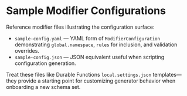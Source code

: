 # Sample Modifier Configurations

Reference modifier files illustrating the configuration surface:
- `sample-config.yaml` — YAML form of `ModifierConfiguration` demonstrating `global.namespace`, `rules` for inclusion, and
  validation overrides.
- `sample-config.json` — JSON equivalent useful when scripting configuration generation.

Treat these files like Durable Functions `local.settings.json` templates—they provide a starting point for customizing generator
behavior when onboarding a new schema set.
